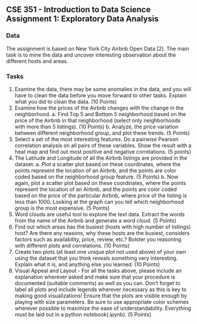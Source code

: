 ## CSE 351 - Introduction to Data Science Assignment 1: Exploratory Data Analysis

### Data
The assignment is based on New York City Airbnb Open Data [2]. The main task is to mine the data and uncover interesting observation about the different hosts and areas.

### Tasks
1. Examine the data, there may be some anomalies in the data, and you will have to clean the data before you move forward to other tasks. Explain what you did to clean the data. (10 Points)
2. Examine how the prices of the Airbnb changes with the change in the neighborhood.
 a. Find Top 5 and Bottom 5 neighborhood based on the price of the Airbnb in that neighborhood (select only neighborhoods with more than 5 listings). (10 Points)
 b. Analyze, the price variation between different neighborhood group, and plot these trends. (5 Points)
3. Select a set of the most interesting features. Do a pairwise Pearson correlation analysis on all pairs of these variables. Show the result with a heat map and find out most positive and negative correlations. (5 points)
4. The Latitude and Longitude of all the Airbnb listings are provided in the dataset.
 a. Plot a scatter plot based on these coordinates, where the points represent the location of an
Airbnb, and the points are color coded based on the neighborhood group feature. (5 Points)
 b. Now again, plot a scatter plot based on these coordinates, where the points represent the location of an Airbnb, and the points are color coded based on the price of the particular Airbnb, where price of the listing is less than 1000. Looking at the graph can you tell which
neighborhood group is the most expensive. (5 Points)
5. Word clouds are useful tool to explore the text data. Extract the words from the name of the Airbnb
and generate a word cloud. (5 Points)
6. Find out which areas has the busiest (hosts with high number of listings) host? Are there any reasons, why these hosts are the busiest, considers factors such as availability, price, review, etc.? Bolster you reasoning with different plots and correlations. (10 Points)
7. Create two plots (at least one unique plot not used above) of your own using the dataset that you think reveals something very interesting. Explain what it is, and anything else you learned. (10 Points)
8. Visual Appeal and Layout - For all the tasks above, please include an explanation wherever asked and make sure that your procedure is documented (suitable comments) as well as you can. Don’t forget to label all plots and include legends wherever necessary as this is key to making good visualizations! Ensure that the plots are visible enough by playing with size parameters. Be sure to use appropriate color schemes wherever possible to maximize the ease of understandability. Everything must be laid out in a python notebook(.ipynb). (5 Points)
